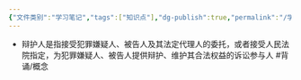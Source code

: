 ```yaml
---
{"文件类别":"学习笔记","tags":["知识点"],"dg-publish":true,"permalink":"/学习笔记studyup/知识点cheese/辩护人/","dgPassFrontmatter":true,"noteIcon":"","created":"2024-09-14T15:58:13.294+08:00","updated":"2024-09-14T15:58:44.173+08:00"}
---
```


- 辩护人是指接受犯罪嫌疑人、被告人及其法定代理人的委托，或者接受人民法院指定，为犯罪嫌疑人、被告人提供辩护、维护其合法权益的诉讼参与人 #背诵/概念 